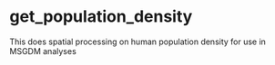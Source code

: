 # get_population_density
This does spatial processing on human population density for use in MSGDM analyses
